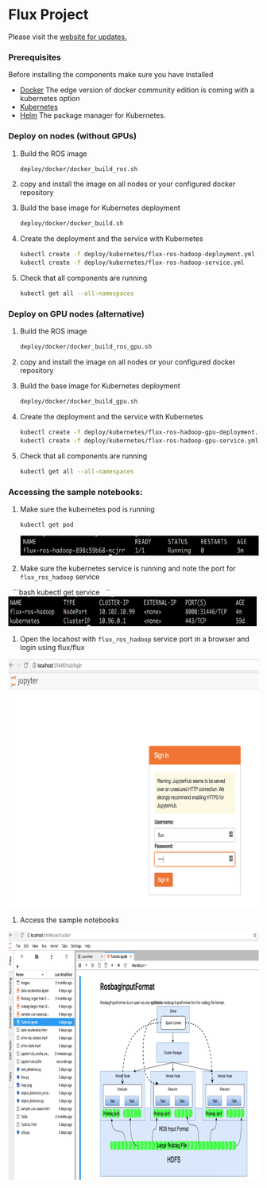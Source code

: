 # Flux Project

Please visit the [website for updates.](http://flux-project.org/ "Flux Project")

### Prerequisites
Before installing the components make sure you have installed
* [Docker](https://www.docker.com/get-docker)
  The edge version of docker community edition is coming with a kubernetes option  
* [Kubernetes](https://kubernetes.io/)
* [Helm](https://helm.sh/)
  The package manager for Kubernetes.

### Deploy on nodes (without GPUs)

1. Build the ROS image
   ```bash
   deploy/docker/docker_build_ros.sh
   ```

1. copy and install the image on all nodes or your configured docker repository

1. Build the base image for Kubernetes deployment
   ```bash
   deploy/docker/docker_build.sh
   ```

1. Create the deployment and the service with Kubernetes
   ```bash
   kubectl create -f deploy/kubernetes/flux-ros-hadoop-deployment.yml
   kubectl create -f deploy/kubernetes/flux-ros-hadoop-service.yml
   ```

1. Check that all components are running
   ```bash
   kubectl get all --all-namespaces
   ```

### Deploy on GPU nodes (alternative)

1. Build the ROS image
   ```bash
   deploy/docker/docker_build_ros_gpu.sh
   ```

1. copy and install the image on all nodes or your configured docker repository

1. Build the base image for Kubernetes deployment
   ```bash
   deploy/docker/docker_build_gpu.sh
   ```

1. Create the deployment and the service with Kubernetes
   ```bash
   kubectl create -f deploy/kubernetes/flux-ros-hadoop-gpu-deployment.yml
   kubectl create -f deploy/kubernetes/flux-ros-hadoop-gpu-service.yml
   ```

1. Check that all components are running
   ```bash
   kubectl get all --all-namespaces
   ```
   
### Accessing the sample notebooks:

1. Make sure the kubernetes pod is running

   ```bash
   kubectl get pod
   ```
   <img src="./images/kube_pod.png" height="40" width="500">
   
1. Make sure the kubernetes service is running and note the port for `flux_ros_hadoop` service

   ```bash
   kubectl get service
   ``
   <img src="./images/kube_service.png" height="60" width="500">
   
 1. Open the locahost with `flux_ros_hadoop` service port in a browser and login using flux/flux
 
 
 <img src="./images/login_notebook.png" height="500" width="800">
 
 1. Access the sample notebooks
 
 
  <img src="./images/sample_notebook.png" height="500" width="800">
